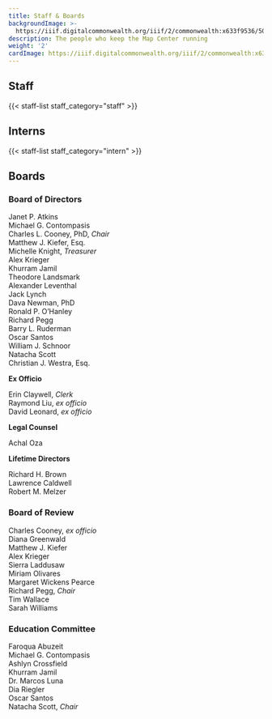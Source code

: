 ```yaml
---
title: Staff & Boards
backgroundImage: >-
  https://iiif.digitalcommonwealth.org/iiif/2/commonwealth:x633f9536/5059,2047,4782,3064/1200,/0/default.jpg
description: The people who keep the Map Center running
weight: '2'
cardImage: https://iiif.digitalcommonwealth.org/iiif/2/commonwealth:x633f9536/5059,2047,4782,3064/1200,/0/default.jpg
---
```


## Staff

{{< staff-list staff_category="staff" >}}

## Interns

{{< staff-list staff_category="intern" >}}

## Boards

### Board of Directors

Janet P. Atkins\
Michael G. Contompasis\
Charles L. Cooney, PhD, *Chair*\
Matthew J. Kiefer, Esq.\
Michelle Knight, *Treasurer*\
Alex Krieger\
Khurram Jamil\
Theodore Landsmark\
Alexander Leventhal\
Jack Lynch\
Dava Newman, PhD\
Ronald P. O’Hanley\
Richard Pegg\
Barry L. Ruderman\
Oscar Santos\
William J. Schnoor\
Natacha Scott\
Christian J. Westra, Esq.

**Ex Officio**

Erin Claywell, *Clerk*\
Raymond Liu, *ex officio*\
David Leonard, *ex officio*

**Legal Counsel**

Achal Oza

**Lifetime Directors**

Richard H. Brown\
Lawrence Caldwell\
Robert M. Melzer

### Board of Review

Charles Cooney, *ex officio*\
Diana Greenwald\
Matthew J. Kiefer\
Alex Krieger\
Sierra Laddusaw\
Miriam Olivares\
Margaret Wickens Pearce\
Richard Pegg, *Chair*\
Tim Wallace\
Sarah Williams

### Education Committee

Faroqua Abuzeit\
Michael G. Contompasis\
Ashlyn Crossfield\
Khurram Jamil\
Dr. Marcos Luna\
Dia Riegler\
Oscar Santos\
Natacha Scott, *Chair*

